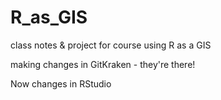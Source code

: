 # R_as_GIS
class notes &amp; project for course using R as a GIS

making changes in GitKraken - they're there!

Now changes in RStudio
